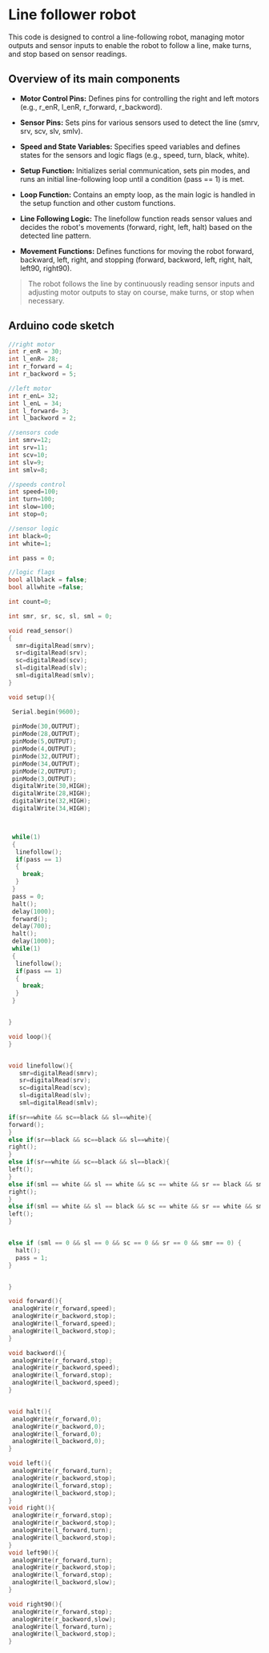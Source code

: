 # Line follower robot 

This code is designed to control a line-following robot, managing motor outputs and sensor inputs to enable the robot to follow a line, make turns, and stop based on sensor readings.

## Overview of its main components

- **Motor Control Pins:** Defines pins for controlling the right and left motors (e.g., r_enR, l_enR, r_forward, r_backword).

- **Sensor Pins:** Sets pins for various sensors used to detect the line (smrv, srv, scv, slv, smlv).

- **Speed and State Variables:** Specifies speed variables and defines states for the sensors and logic flags (e.g., speed, turn, black, white).

- **Setup Function:** Initializes serial communication, sets pin modes, and runs an initial line-following loop until a condition (pass == 1) is met.

- **Loop Function:** Contains an empty loop, as the main logic is handled in the setup function and other custom functions.

- **Line Following Logic:** The linefollow function reads sensor values and decides the robot's movements (forward, right, left, halt) based on the detected line pattern.

- **Movement Functions:** Defines functions for moving the robot forward, backward, left, right, and stopping (forward, backword, left, right, halt, left90, right90).


> The robot follows the line by continuously reading sensor inputs and adjusting motor outputs to stay on course, make turns, or stop when necessary.

## Arduino code sketch

```C++
//right motor
int r_enR = 30;
int l_enR= 28;
int r_forward = 4;
int r_backword = 5;  

//left motor
int r_enL= 32;
int l_enL = 34;
int l_forward= 3;
int l_backword = 2;

//sensors code
int smrv=12;
int srv=11;
int scv=10;
int slv=9;
int smlv=8;

//speeds control
int speed=100;
int turn=100;
int slow=100;
int stop=0;

//sensor logic
int black=0;
int white=1;

int pass = 0;

//logic flags
bool allblack = false;
bool allwhite =false;

int count=0;

int smr, sr, sc, sl, sml = 0;

void read_sensor()
{
  smr=digitalRead(smrv);
  sr=digitalRead(srv);
  sc=digitalRead(scv);
  sl=digitalRead(slv);
  sml=digitalRead(smlv);
}

void setup(){

 Serial.begin(9600);
 
 pinMode(30,OUTPUT);
 pinMode(28,OUTPUT);
 pinMode(5,OUTPUT);
 pinMode(4,OUTPUT);
 pinMode(32,OUTPUT);
 pinMode(34,OUTPUT);
 pinMode(2,OUTPUT);
 pinMode(3,OUTPUT);
 digitalWrite(30,HIGH);
 digitalWrite(28,HIGH);
 digitalWrite(32,HIGH);
 digitalWrite(34,HIGH);



 while(1)
 {
  linefollow();
  if(pass == 1)
  {
    break;
  }
 }
 pass = 0;
 halt();
 delay(1000);
 forward();
 delay(700);
 halt();
 delay(1000);
 while(1)
 {
  linefollow();
  if(pass == 1)
  {
    break;
  }
 }


}

void loop(){
}


void linefollow(){
   smr=digitalRead(smrv);
   sr=digitalRead(srv);
   sc=digitalRead(scv);
   sl=digitalRead(slv);
   sml=digitalRead(smlv);

if(sr==white && sc==black && sl==white){
forward();
}
else if(sr==black && sc==black && sl==white){
right();
}
else if(sr==white && sc==black && sl==black){
left();
}
else if(sml == white && sl == white && sc == white && sr == black && smr == white){
right();
}
else if(sml == white && sl == black && sc == white && sr == white && smr == white){
left();
}


else if (sml == 0 && sl == 0 && sc == 0 && sr == 0 && smr == 0) {
  halt();
  pass = 1;
}


}

void forward(){
 analogWrite(r_forward,speed);
 analogWrite(r_backword,stop);
 analogWrite(l_forward,speed);
 analogWrite(l_backword,stop);
}

void backword(){
 analogWrite(r_forward,stop);
 analogWrite(r_backword,speed);
 analogWrite(l_forward,stop);
 analogWrite(l_backword,speed);
}


void halt(){
 analogWrite(r_forward,0);
 analogWrite(r_backword,0);
 analogWrite(l_forward,0);
 analogWrite(l_backword,0);
}

void left(){
 analogWrite(r_forward,turn);
 analogWrite(r_backword,stop);
 analogWrite(l_forward,stop);
 analogWrite(l_backword,stop);
}
void right(){
 analogWrite(r_forward,stop);
 analogWrite(r_backword,stop);
 analogWrite(l_forward,turn);
 analogWrite(l_backword,stop);
}
void left90(){
 analogWrite(r_forward,turn);
 analogWrite(r_backword,stop);
 analogWrite(l_forward,stop);
 analogWrite(l_backword,slow);
}

void right90(){
 analogWrite(r_forward,stop);
 analogWrite(r_backword,slow);
 analogWrite(l_forward,turn);
 analogWrite(l_backword,stop);
}

```
